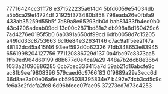 77716424cc31ff78
e371522235a6f4d4
5bfd6059e54034db
a5b5ca29ef4724df
21925f373480b858
798eada26e0fbfa9
433ab35259d55b5f
7d89a8e65293db0d
bab81433fb4ed0b0
43c4206adeab09dd
13c00c2871bd81a2
db998a8d160429c6
7ad4276e0195f5b0
6a0391a650df99cd
6dfb0058d7c15205
a49fdd33c8753663
6c16e84e32634146
c7ac9aff5ee2f47a
48132dc45a415f46
93eef592d0b62326
71db348653e83945
6561998204127756
771120886729d137
0a4fbc97c8373aa5
1ffb9ed964d60199
d8b677d0e4ca9a29
448a7b2dcb8e36b4
1033a21096886285
6cb7cec336415a7d
59ab21d16abcfe9c
ac8fb9eef9808396
579caed6c9766f83
0f9889a29a3ecc6d
36d8ae2a00e06a6e
cb596038395834e7
b492e7dcb3cd5c9c
fe6a3c2fdefa2fc8
6d96bfeec07fae95
37273ed7d73c4253
